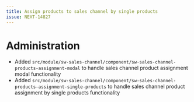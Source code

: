 ```yaml
---
title: Assign products to sales channel by single products
issue: NEXT-14827
---
```

# Administration
*  Added `src/module/sw-sales-channel/component/sw-sales-channel-products-assignment-modal` to handle sales channel product assignment modal functionality
*  Added `src/module/sw-sales-channel/component/sw-sales-channel-products-assignment-single-products` to handle sales channel product assignment by single products functionality
